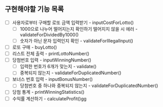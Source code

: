 ## 구현해야할 기능 목록
* [ ] 사용자로부터 구매할 로또 금액 입력받기 - inputCostForLotto()
    * [ ] 1000으로 나누어 떨어지는지 확인하기 떨어지지 않을 시 에러 - validateForDividedBy1000()
    * [ ] 숫자가 아닌 문자 입력인지 확인 - validateForIllegalInput()
* [ ] 로또 구매 - buyLotto()
* [ ] 리스트 전체 출력 - printLottoNumber()
* [ ] 당첨번호 입력  - inputWinningNumber()
    * [ ] 입력한 번호가 6개가 맞는지 - validate()
    * [ ] 중복되지 않는지 - validateForDuplicatedNumber()
* [ ] 보너스 번호 입력  - inputBonusNumber()
    * [ ] 당첨번호 중 하나와 중복되지 않는지 - validateForDuplicatedNumber()
* [ ] 당첨 통계 - printWinningStatistics()
* [ ] 수익률 계산하기 - calculateProfit()gg
